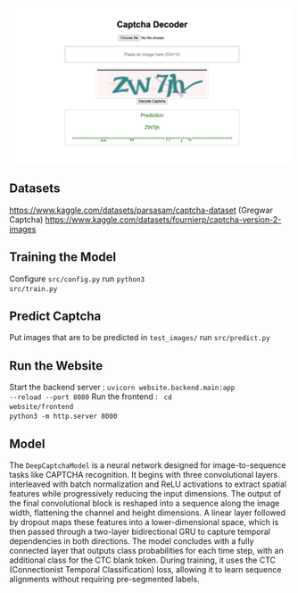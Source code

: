![alt text](image.png)

## Datasets
https://www.kaggle.com/datasets/parsasam/captcha-dataset (Gregwar Captcha)
https://www.kaggle.com/datasets/fournierp/captcha-version-2-images
<!-- - temp_1 - Basic Captcha on smaller dataset
- temp_2 - Deep Captcha on smaller dataset
- temp_3 - Deep Captcha with smaller time steps on smaller dataset
- temp 4 - Deep Captcha with smaller time steps v2 on smaller dataset
- temp 5 - tried Deep Captcha again - no results (overfitting)
- temp 6 -->
## Training the Model
Configure <code>src/config.py</code>
run <code>python3 src/train.py</code>

## Predict Captcha
Put images that are to be predicted in <code>test_images/</code>
run <code>src/predict.py</code>

## Run the Website
Start the backend server : <code>uvicorn website.backend.main:app --reload --port 8080</code>
Run the frontend : <code> cd website/frontend</code><br><code>python3 -m http.server 8000</code>

## Model
The <code>DeepCaptchaModel</code> is a neural network designed for image-to-sequence tasks like CAPTCHA recognition. It begins with three convolutional layers interleaved with batch normalization and ReLU activations to extract spatial features while progressively reducing the input dimensions. The output of the final convolutional block is reshaped into a sequence along the image width, flattening the channel and height dimensions. A linear layer followed by dropout maps these features into a lower-dimensional space, which is then passed through a two-layer bidirectional GRU to capture temporal dependencies in both directions. The model concludes with a fully connected layer that outputs class probabilities for each time step, with an additional class for the CTC blank token. During training, it uses the CTC (Connectionist Temporal Classification) loss, allowing it to learn sequence alignments without requiring pre-segmented labels.
